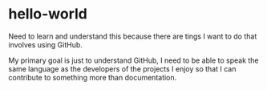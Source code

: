 # hello-world
Need to learn and understand this because there are tings I want to do that involves using GitHub.

My primary goal is just to understand GitHub, I need to be able to speak the same language as the developers of the projects I enjoy so that I can contribute to something more than documentation.
